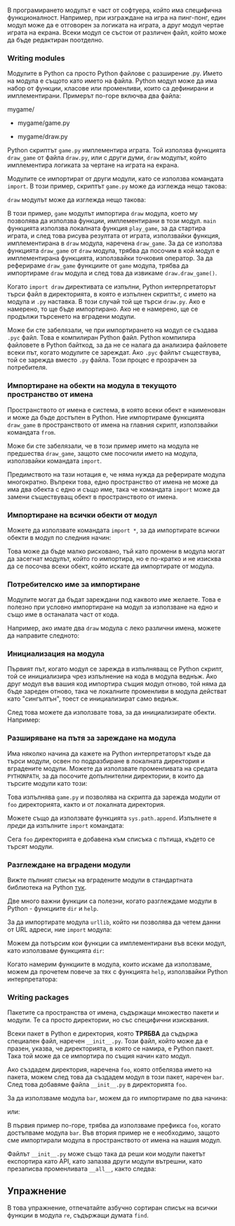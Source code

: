 В програмирането модулът е част от софтуера, който има специфична функционалност.
Например, при изграждане на игра на пинг-понг, един модул може да е отговорен за логиката на играта, а
друг модул чертае играта на екрана. Всеки модул се състои от различен
файл, който може да бъде редактиран поотделно.

### Writing modules

Модулите в Python са просто Python файлове с разширение .py. Името на модула е същото като името на файла.
Python модул може да има набор от функции, класове или променливи, които са дефинирани и имплементирани.
Примерът по-горе включва два файла:

mygame/

- mygame/game.py

- mygame/draw.py

Python скриптът `game.py` имплементира играта. Той използва функцията `draw_game` от файла `draw.py`,
или с други думи, `draw` модулът, който имплементира логиката за чертане на играта на екрана.

Модулите се импортират от други модули, като се използва командата `import`. В този пример, скриптът `game.py` може
да изглежда нещо такова:

`draw` модулът може да изглежда нещо такова:

В този пример, `game` модулът импортира `draw` модула, което му позволява да използва функции, имплементирани
в този модул. `main` функцията използва локалната функция `play_game`, за да стартира играта, и след това
рисува резултата от играта, използвайки функция, имплементирана в `draw` модула, наречена `draw_game`. За да се използва
функцията `draw_game` от `draw` модула, трябва да посочим в кой модул е
имплементирана функцията, използвайки точковия оператор. За да реферираме `draw_game` функциите от `game` модула,
трябва да импортираме `draw` модула и след това да извикаме `draw.draw_game()`.

Когато `import draw` директивата се изпълни, Python интерпретаторът търси файл в директорията, в която е изпълнен скриптът, с името на модула и `.py` наставка. В този случай той ще търси `draw.py`. Ако е намерено, то ще бъде импортирано. Ако не е намерено, ще се продължи търсенето на вградени модули.

Може би сте забелязали, че при импортирането на модул се създава `.pyc` файл. Това е компилиран Python файл.
Python компилира файловете в Python байткод, за да не се налага да анализира файловете всеки път, когато модулите се зареждат. Ако `.pyc` файлът съществува, той се зарежда вместо `.py` файла. Този процес е прозрачен за потребителя.

### Импортиране на обекти на модула в текущото пространство от имена

Пространството от имена е система, в която всеки обект е наименован и може да бъде достъпен в Python. Ние импортираме функцията `draw_game` в пространството от имена на главния скрипт, използвайки командата `from`.

Може би сте забелязали, че в този пример името на модула не предшества `draw_game`, защото сме посочили името на модула, използвайки командата `import`.

Предимството на тази нотация е, че няма нужда да реферирате модула многократно. Въпреки това, едно пространство от имена не може да има два обекта с едно и също име, така че командата `import` може да замени съществуващ обект в пространството от имена.

### Импортиране на всички обекти от модул

Можете да използвате командата `import *`, за да импортирате всички обекти в модул по следния начин:

Това може да бъде малко рисковано, тъй като промени в модула могат да засегнат модулът, който го импортира, но е по-кратко и не изисква да се посочва всеки обект, който искате да импортирате от модула.

### Потребителско име за импортиране

Модулите могат да бъдат зареждани под каквото име желаете. Това е полезно при условно импортиране на модул
за използване на едно и също име в останалата част от кода.

Например, ако имате два `draw` модула с леко различни имена, можете да направите следното:

### Инициализация на модула

Първият път, когато модул се зарежда в изпълняващ се Python скрипт, той се инициализира чрез изпълнение на кода в модула веднъж. Ако друг модул във вашия код импортира същия модул отново, той няма да бъде зареден отново, така че локалните променливи в модула действат като "сингълтън", тоест се инициализират само веднъж.

След това можете да използвате това, за да инициализирате обекти.
Например:

### Разширяване на пътя за зареждане на модула

Има няколко начина да кажете на Python интерпретаторът къде да търси модули, освен по подразбиране в локалната директория и вградените модули. Можете да използвате променливата на средата `PYTHONPATH`, за да посочите допълнителни директории, в които да търсите модули като този:

Това изпълнява `game.py` и позволява на скрипта да зарежда модули от `foo` директорията, както и от локалната директория.

Можете също да използвате функцията `sys.path.append`. Изпълнете я *преди* да изпълните `import` командата:

Сега `foo` директорията е добавена към списъка с пътища, където се търсят модули.

### Разглеждане на вградени модули

Вижте пълният списък на вградените модули в стандартната библиотека на Python [тук](https://docs.python.org/3/library/).

Две много важни функции са полезни, когато разглеждаме модули в Python - функциите `dir` и `help`.

За да импортирате модула `urllib`, който ни позволява да четем данни от URL адреси, ние `import` модула:

Можем да потърсим кои функции са имплементирани във всеки модул, като използваме функцията `dir`:

Когато намерим функциите в модула, които искаме да използваме, можем да прочетем повече за тях с функцията `help`, използвайки Python интерпретатора:

### Writing packages

Пакетите са пространства от имена, съдържащи множество пакети и модули. Те са просто директории, но със специфични изисквания.

Всеки пакет в Python е директория, която **ТРЯБВА** да съдържа специален файл, наречен `__init__.py`. Този файл, който може да е празен, указва, че директорията, в която се намира, е Python пакет. Така той може да се импортира по същия начин като модул.

Ако създадем директория, наречена `foo`, която отбелязва името на пакета, можем след това да създадем модул в този
пакет, наречен `bar`. След това добавяме файла `__init__.py` в директорията `foo`.

За да използваме модула `bar`, можем да го импортираме по два начина:

или:

В първия пример по-горе, трябва да използваме префикса `foo`, когато достъпваме модула `bar`. Във втория пример не е необходимо, защото сме импортирали модула в пространството от имена на нашия модул.

Файлът `__init__.py` може също така да реши кои модули пакетът експортира като API, като запазва други модули вътрешни, като презаписва променливата `__all__`, както следва:

Упражнение
--------

В това упражнение, отпечатайте азбучно сортиран списък на всички функции в модула `re`, съдържащи думата `find`.